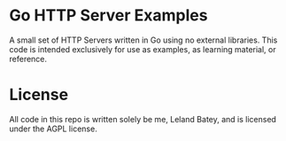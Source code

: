 # Go HTTP Server Examples

A small set of HTTP Servers written in Go using no external libraries. This
code is intended exclusively for use as examples, as learning material, or
reference.

# License

All code in this repo is written solely be me, Leland Batey, and is licensed under the AGPL license.
